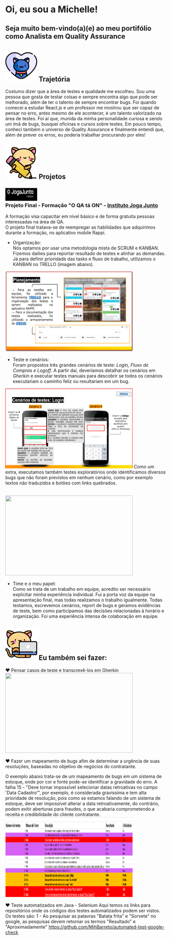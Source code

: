 # Oi, eu sou a Michelle! 
## Seja muito bem-vindo(a)(e) ao meu portifólio como Analista em Quality Assurance
<h2><img src ="https://github.com/MihBarreto/Portifolio-QA-PTBR/blob/main/img/pet.png" width="100" height="100"> Trajetória</h2>
Costumo dizer que a área de testes e qualidade me escolheu. Sou uma pessoa que gosta de testar coisas e sempre encontra algo que pode ser melhorado, além de ter o talento de sempre encontrar bugs. Foi quando comecei a estudar React.js e um professor me mostrou que ser capaz de pensar no erro, antes mesmo de ele acontecer, é um talento valorizado na área de testes. Foi aí que, munida da minha personalidade curiosa e sendo um ímã de bugs, busquei oficinas e cursos sobre testes. Em pouco tempo, conheci também o universo de Quality Assurance e finalmente entendi que, além de prever os erros, eu poderia trabalhar procurando por eles!

 <h2><img src ="https://github.com/MihBarreto/Portifolio-QA-PTBR/blob/main/img/kitty.png" width="100" height="100"> Projetos</h2>

<h3><img src ="https://github.com/MihBarreto/Portifolio-QA-PTBR/blob/main/img/jogajunto.png" width="100" height="40"> 
 <br/>Projeto Final - Formação "O QA tá ON" - <a href ="https://jogajuntoinstituto.org/">Instituto Joga Junto</a></h3>
 A formação visa capacitar em nível básico e de forma gratuita pessoas interessadas na área de QA.
 <br/>
 O projeto final tratava-se de reempregar as habilidades que adquirimos durante a formação, no aplicativo mobile Rappi.
 <br/>
 
 
 
 - Organização:
 <br/>Nós optamos por usar uma metodologia mista de SCRUM e KANBAN. Fizemos dailies para reportar resultado de testes e alinhar as demandas. Já para definir prioridade das tasks e fluxo de trabalho, utilizamos o KANBAN no TRELLO (imagem abaixo).
 <img src="https://github.com/MihBarreto/Portifolio-QA-PTBR/blob/main/img/kanban.png" width="400" height="250">
 
 - Teste e cenários:
 <br/> Foram propostos três grandes cenários de teste: <i>Login, Fluxo de Compras e Logoff</i>. A partir daí, deveríamos detalhar os cenários em <i>Gherkin</i> e executar testes manuais para descobrir se todos os cenários executariam o caminho feliz ou resultariam em um bug.
 
<img src="https://github.com/MihBarreto/Portifolio-QA-PTBR/blob/main/img/testesecenarios.png" width="400" height="250">
Como um extra, executamos também testes exploratórios onde identificamos diversos bugs que não foram previstos em nenhum cenário, como por exemplo textos não traduzidos e botões com links quebrados.

<br/><img src="https://github.com/MihBarreto/Portifolio-QA-PTBR/blob/main/img/bugexplorat%C3%B3rio.png" width="400" height="250">

- Time e o meu papel:
<br/>Como se trata de um trabalho em equipe, acredito ser necessário explicitar minha experiência individual. Fui a porta voz da equipe na apresentação final, mas todas realizamos o trabalho igualmente. Todas testamos, escrevemos cenários, report de bugs e geramos evidências de teste, bem como participamos das decisões relacionadas à horário e organização. Foi uma experiência intensa de colaboração em equipe.
   
 <h2><img src ="https://github.com/MihBarreto/Portifolio-QA-PTBR/blob/main/img/kitty%20(2).png" width="100" height="100"> Eu também sei fazer:</h2>
 
♥ Pensar casos de teste e transcrevê-los em Gherkin
<br/><img src="https://github.com/MihBarreto/Portifolio-QA-PTBR/blob/main/casos-de-teste/cenarios-gherkin/cen%C3%A1rio%20de%20testes.png" width="400" height="250">

♥ Fazer um mapeamento de bugs afim de determinar a urgência de suas resoluções, baseadas no objetivo de negócios do contratante.

O exemplo abaixo trata-se de um mapeamento de bugs em um sistema de estoque, onde por cor e fonte pode-se identificar a gravidade do erro. A falha 15 - "Deve tornar impossível  selecionar datas retroativas no campo 'Data Cadastro'", por exemplo, é considerada gravissíma e tem alta prioridade de resolução, pois como se estamos falando de um sistema de estoque, deve ser impossível alterar a data retroativamente, do contrário, podem exitir aberturas para fraudes, o que acabaria comprometendo a receita e credibilidade do cliente contratante.
<br/><img src="https://github.com/MihBarreto/Portifolio-QA-PTBR/blob/main/casos-de-teste/cenarios-gherkin/mapeamentodebugs.png" width="400" height="250">

♥ Teste automatizados em Java - Selenium
Aqui temos os links para repositórios onde os códigos dos testes automatizados podem ser vistos. Os testes são:
1 - Ao pesquisar as palavras "Batata frita" e "Sorvete" no google, as pesquisas devem retornar os termos "Resultado" e "Aproximadamente"
https://github.com/MihBarreto/automated-test-google-check
  
